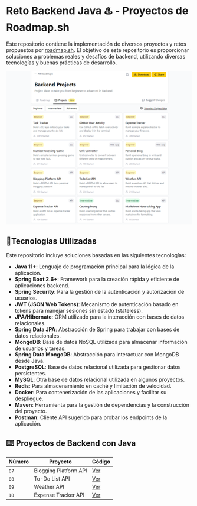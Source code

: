 # Reto Backend Java ♨️ - Proyectos de Roadmap.sh

Este repositorio contiene la implementación de diversos proyectos y retos propuestos por [roadmap.sh](https://roadmap.sh/backend/projects). El objetivo de este repositorio es proporcionar soluciones a problemas reales y desafíos de backend, utilizando diversas tecnologías y buenas prácticas de desarrollo.

<p align="center">
  <img src="img.png" alt="reto" width="800"/>
</p>

## 🚀Tecnologías Utilizadas

Este repositorio incluye soluciones basadas en las siguientes tecnologías:

- **Java 11+**: Lenguaje de programación principal para la lógica de la aplicación.
- **Spring Boot 2.6+**: Framework para la creación rápida y eficiente de aplicaciones backend.
- **Spring Security**: Para la gestión de la autenticación y autorización de usuarios.
- **JWT (JSON Web Tokens)**: Mecanismo de autenticación basado en tokens para manejar sesiones sin estado (stateless).
- **JPA/Hibernate**: ORM utilizado para la interacción con bases de datos relacionales.
- **Spring Data JPA**: Abstracción de Spring para trabajar con bases de datos relacionales.
- **MongoDB**: Base de datos NoSQL utilizada para almacenar información de usuarios y tareas.
- **Spring Data MongoDB**: Abstracción para interactuar con MongoDB desde Java.
- **PostgreSQL**: Base de datos relacional utilizada para gestionar datos persistentes.
- **MySQL**: Otra base de datos relacional utilizada en algunos proyectos.
- **Redis**: Para almacenamiento en caché y limitación de velocidad.
- **Docker**: Para contenerización de las aplicaciones y facilitar su despliegue.
- **Maven**: Herramienta para la gestión de dependencias y la construcción del proyecto.
- **Postman**: Cliente API sugerido para probar los endpoints de la aplicación.


## ⌨️ Proyectos de Backend con Java

| Número | Proyecto | Código |
| --- | --- | --- |
| `07` | Blogging Platform API | [Ver](https://github.com/RendevMq/Backend-Projects-Java/tree/main/Beg07BloggingPlatformAPI) |
| `08` | To-Do List API | [Ver](https://github.com/RendevMq/Backend-Projects-Java/tree/main/Beg08TodoListAPI) |
| `09` | Weather API | [Ver](https://github.com/RendevMq/Backend-Projects-Java/tree/main/Beg09WeatherAPI) |
| `10` | Expense Tracker API | [Ver](https://github.com/RendevMq/Backend-Projects-Java/tree/main/Beg10ExpenseTrackerAPI) |


